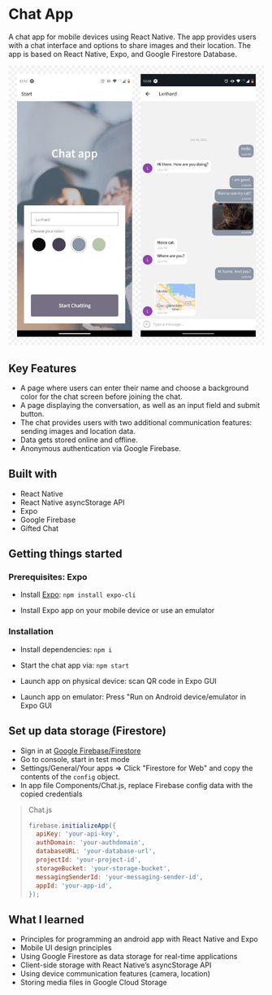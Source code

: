 # Chat App
A chat app for mobile devices using React Native. The app provides users with a chat interface and options to share images and their location. The app is based on React Native, Expo, and Google Firestore Database. 

<img  src="./screenshot.png" width="600" /> 

## Key Features
- A page where users can enter their name and choose a background color for the chat screen before joining the chat.
- A page displaying the conversation, as well as an input field and submit button.
- The chat provides users with two additional communication features: sending images and location data.
- Data gets stored online and offline.
- Anonymous authentication via Google Firebase.

## Built with

- React Native
- React Native asyncStorage API
- Expo
- Google Firebase
- Gifted Chat

## Getting things started 

### Prerequisites: Expo

- Install [Expo](https://expo.io/): `npm install expo-cli`

- Install Expo app on your mobile device or use an emulator

### Installation

- Install dependencies: `npm i`

- Start the chat app via: `npm start`

- Launch app on physical device: scan QR code in Expo GUI

- Launch app on emulator: Press "Run on Android device/emulator in Expo GUI

## Set up data storage (Firestore)

- Sign in at [Google Firebase/Firestore](https://firebase.google.com/) 
- Go to console, start in test mode
- Settings/General/Your apps => Click "Firestore for Web" and copy the contents of the `config` object.
- In app file Components/Chat.js, replace Firebase config data with the copied credentials

> Chat.js
>
> ```javascript
> firebase.initializeApp({
>   apiKey: 'your-api-key',
>   authDomain: 'your-authdomain',
>   databaseURL: 'your-database-url',
>   projectId: 'your-project-id',
>   storageBucket: 'your-storage-bucket',
>   messagingSenderId: 'your-messaging-sender-id',
>   appId: 'your-app-id',
> });
> ```

## What I learned

- Principles for programming an android app with React Native and Expo
- Mobile UI design principles
- Using Google Firestore as data storage for real-time applications
- Client-side storage with React Native’s asyncStorage API
- Using device communication features (camera, location)
- Storing media files in Google Cloud Storage